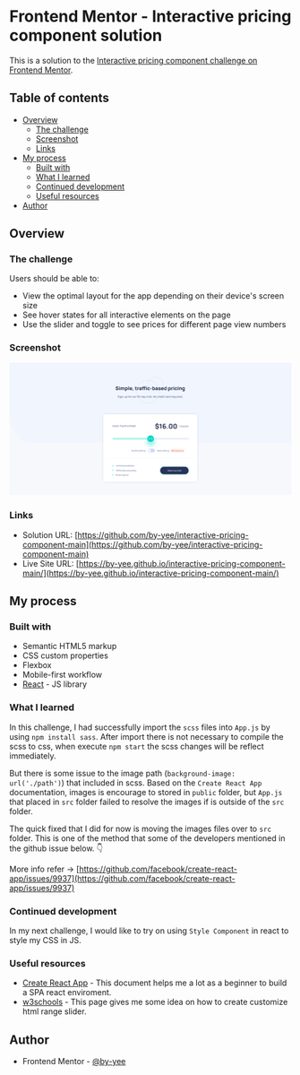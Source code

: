 # Frontend Mentor - Interactive pricing component solution

This is a solution to the [Interactive pricing component challenge on Frontend Mentor](https://www.frontendmentor.io/challenges/interactive-pricing-component-t0m8PIyY8).

## Table of contents

- [Overview](#overview)
  - [The challenge](#the-challenge)
  - [Screenshot](#screenshot)
  - [Links](#links)
- [My process](#my-process)
  - [Built with](#built-with)
  - [What I learned](#what-i-learned)
  - [Continued development](#continued-development)
  - [Useful resources](#useful-resources)
- [Author](#author)

## Overview

### The challenge

Users should be able to:

- View the optimal layout for the app depending on their device's screen size
- See hover states for all interactive elements on the page
- Use the slider and toggle to see prices for different page view numbers

### Screenshot

![Project Screeneshot](./public/images/project_screenshot.png)

### Links

- Solution URL: [https://github.com/by-yee/interactive-pricing-component-main](https://github.com/by-yee/interactive-pricing-component-main)
- Live Site URL: [https://by-yee.github.io/interactive-pricing-component-main/](https://by-yee.github.io/interactive-pricing-component-main/)

## My process

### Built with

- Semantic HTML5 markup
- CSS custom properties
- Flexbox
- Mobile-first workflow
- [React](https://reactjs.org/) - JS library

### What I learned
In this challenge, I had successfully import the `scss` files into `App.js` by using `npm install sass`. After import there is not necessary to compile the scss to css, when execute `npm start` the scss changes will be reflect immediately.

But there is some issue to the image path (`background-image: url('./path')`) that included in scss. Based on the `Create React App` documentation, images is encourage to stored in `public` folder, but `App.js` that placed in `src` folder failed to resolve the images if is outside of the `src` folder. 

The quick fixed that I did for now is moving the images files over to `src` folder. This is one of the method that some of the developers mentioned in the github issue below. 👇

More info refer -> [https://github.com/facebook/create-react-app/issues/9937](https://github.com/facebook/create-react-app/issues/9937)


### Continued development
In my next challenge, I would like to try on using `Style Component` in react to style my CSS in JS.


### Useful resources

- [Create React App](https://create-react-app.dev/) - This document helps me a lot as a beginner to build a SPA react enviroment.
- [w3schools](https://www.w3schools.com/howto/howto_js_rangeslider.asp) - This page gives me some idea on how to create customize html range slider.


## Author

- Frontend Mentor - [@by-yee](https://www.frontendmentor.io/profile/by-yee)
